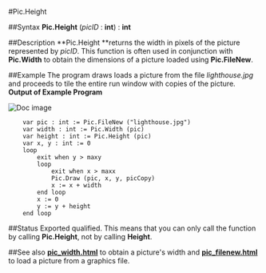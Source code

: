 
#Pic.Height

##Syntax
**Pic.Height** (*picID* : **int**) : **int**



##Description
**Pic.Height **returns the width in pixels of the picture represented by *picID*.
This function is often used in conjunction with **Pic.Width** to obtain the dimensions of a picture loaded using **Pic.FileNew**.



##Example
The program draws loads a picture from the file *lighthouse.jpg* and proceeds to tile the entire run window with copies of the picture.
**Output of Example Program**

![Doc image](pic_height01.gif)

        var pic : int := Pic.FileNew ("lighthouse.jpg")
        var width : int := Pic.Width (pic)
        var height : int := Pic.Height (pic)
        var x, y : int := 0
        loop
            exit when y > maxy
            loop
                exit when x > maxx
                Pic.Draw (pic, x, y, picCopy)
                x := x + width
            end loop
            x := 0
            y := y + height
        end loop
        
##Status
Exported qualified.
This means that you can only call the function by calling **Pic.Height**, not by calling **Height**.



##See also
**[pic_width.html](Pic.Width)** to obtain a picture's width and **[pic_filenew.html](Pic.FileNew)** to load a picture from a graphics file.


